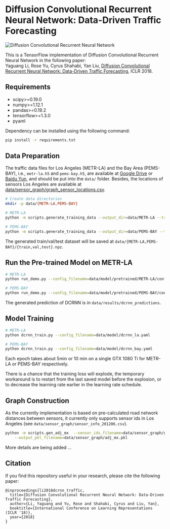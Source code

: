 # Diffusion Convolutional Recurrent Neural Network: Data-Driven Traffic Forecasting

![Diffusion Convolutional Recurrent Neural Network](figures/model_architecture.jpg "Model Architecture")

This is a TensorFlow implementation of Diffusion Convolutional Recurrent Neural Network in the following paper: \
Yaguang Li, Rose Yu, Cyrus Shahabi, Yan Liu, [Diffusion Convolutional Recurrent Neural Network: Data-Driven Traffic Forecasting](https://arxiv.org/abs/1707.01926), ICLR 2018.


## Requirements
- scipy>=0.19.0
- numpy>=1.12.1
- pandas>=0.19.2
- tensorflow>=1.3.0
- pyaml


Dependency can be installed using the following command:
```bash
pip install -r requirements.txt
```

## Data Preparation
The traffic data files for Los Angeles (METR-LA) and the Bay Area (PEMS-BAY), i.e., `metr-la.h5` and `pems-bay.h5`, are available at [Google Drive](https://drive.google.com/open?id=10FOTa6HXPqX8Pf5WRoRwcFnW9BrNZEIX) or [Baidu Yun](https://pan.baidu.com/s/14Yy9isAIZYdU__OYEQGa_g), and should be
put into the `data/` folder.
Besides, the locations of sensors Los Angeles are available at [data/sensor_graph/graph_sensor_locations.csv](https://github.com/liyaguang/DCRNN/blob/master/data/sensor_graph/graph_sensor_locations.csv).
```bash
# Create data directories
mkdir -p data/{METR-LA,PEMS-BAY}

# METR-LA
python -m scripts.generate_training_data --output_dir=data/METR-LA --traffic_df_filename=data/metr-la.h5

# PEMS-BAY
python -m scripts.generate_training_data --output_dir=data/PEMS-BAY --traffic_df_filename=data/pems-bay.h5
```
The generated train/val/test dataset will be saved at `data/{METR-LA,PEMS-BAY}/{train,val,test}.npz`.


## Run the Pre-trained Model on METR-LA

```bash
# METR-LA
python run_demo.py --config_filename=data/model/pretrained/METR-LA/config.yaml

# PEMS-BAY
python run_demo.py --config_filename=data/model/pretrained/PEMS-BAY/config.yaml
```
The generated prediction of DCRNN is in `data/results/dcrnn_predictions`.


## Model Training
```bash
# METR-LA
python dcrnn_train.py --config_filename=data/model/dcrnn_la.yaml

# PEMS-BAY
python dcrnn_train.py --config_filename=data/model/dcrnn_bay.yaml
```
Each epoch takes about 5min or 10 min on a single GTX 1080 Ti for METR-LA or PEMS-BAY respectively. 

There is a chance that the training loss will explode, the temporary workaround is to restart from the last saved model before the explosion, or to decrease the learning rate earlier in the learning rate schedule. 

## Graph Construction
 As the currently implementation is based on pre-calculated road network distances between sensors, it currently only
 supports sensor ids in Los Angeles (see `data/sensor_graph/sensor_info_201206.csv`).

```bash
python -m scripts.gen_adj_mx  --sensor_ids_filename=data/sensor_graph/graph_sensor_ids.txt --normalized_k=0.1\
    --output_pkl_filename=data/sensor_graph/adj_mx.pkl
```

More details are being added ...

## Citation

If you find this repository useful in your research, please cite the following paper:
```
@inproceedings{li2018dcrnn_traffic,
  title={Diffusion Convolutional Recurrent Neural Network: Data-Driven Traffic Forecasting},
  author={Li, Yaguang and Yu, Rose and Shahabi, Cyrus and Liu, Yan},
  booktitle={International Conference on Learning Representations (ICLR '18)},
  year={2018}
}
```

